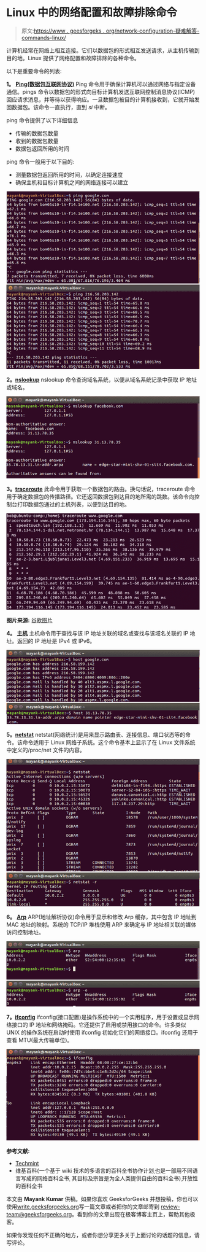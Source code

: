# Linux 中的网络配置和故障排除命令

> 原文:[https://www . geesforgeks . org/network-configuration-疑难解答-commands-linux/](https://www.geeksforgeeks.org/network-configuration-trouble-shooting-commands-linux/)

计算机经常在网络上相互连接。它们以数据包的形式相互发送请求，从主机传输到目的地。Linux 提供了网络配置和故障排除的各种命令。

以下是重要命令的列表:

**1。** [**Ping(数据包互联网协议)**](https://www.geeksforgeeks.org/ping-command-in-linux-with-examples/)
Ping 命令用于确保计算机可以通过网络与指定设备通信。pings 命令以数据包的形式向目标计算机发送互联网控制消息协议(ICMP)回应请求消息，并等待以获得响应。一旦数据包被目的计算机接收到，它就开始发回数据包。该命令一直执行，直到 *si* 中断。

ping 命令提供了以下详细信息

*   传输的数据包数量
*   收到的数据包数量
*   数据包返回所用的时间

ping 命令一般用于以下目的:

*   测量数据包返回所用的时间，以确定连接速度
*   确保主机和目标计算机之间的网络连接可以建立

[![](img/cf1a80ae3dec0a6719667e56043d1f94.png) ](https://media.geeksforgeeks.org/wp-content/uploads/Screenshot-from-2017-05-26-23-29-22.png) [ ![](img/4d4ade5a9168d534ea803105d3aa9320.png)](https://media.geeksforgeeks.org/wp-content/uploads/Screenshot-from-2017-05-26-23-30-29.png)

**2。**[**nslookup**](https://www.geeksforgeeks.org/nslookup-command-in-linux-with-examples/)
nslookup 命令查询域名系统，以便从域名系统记录中获取 IP 地址或域名。

![](img/061539124fddfe3b2cd0fae838fad42d.png)

**3。**[**traceroute**](https://www.geeksforgeeks.org/traceroute-command-in-linux-with-examples/)
此命令用于获取一个数据包的路由。换句话说，traceroute 命令用于确定数据包的传播路径。它还返回数据包到达目的地所需的跳数。该命令向控制台打印数据包通过的主机列表，以便到达目的地。

![traceroute_command](img/c9d8cae568b68f62139eb09fc1e59e4a.png)

**图片来源:** [谷歌图片](http://geek-university.com/wp-content/images/linux/traceroute_command.jpg)

**4。** [**主机**](https://www.geeksforgeeks.org/host-command-in-linux-with-examples/)
主机命令用于查找与该 IP 地址关联的域名或查找与该域名关联的 IP 地址。返回的 IP 地址是 IPv4 或 IPv6。

![](img/4f868a9ac54ce5a939a20cd2430d18bf.png) ![](img/8cc882152b5ea8df628d0263e59ceeaf.png)

**5。**[**netstat**](https://www.geeksforgeeks.org/netstat-command-linux/)
netstat(网络统计)是用来显示路由表、连接信息、端口状态等的命令。该命令适用于 Linux 网络子系统。这个命令基本上显示了在 Linux 文件系统中定义的/proc/net 文件的内容。

![](img/c2fcf120072912f0d419b26d45b42283.png) ![](img/fdf09a809ac08ae3e3db86294c40a205.png)

**6。** [**Arp**](https://www.geeksforgeeks.org/arp-command-in-linux-with-examples/)
ARP(地址解析协议)命令用于显示和修改 Arp 缓存，其中包含 IP 地址到 MAC 地址的映射。系统的 TCP/IP 堆栈使用 ARP 来确定与 IP 地址相关联的媒体访问控制地址。

![](img/fc9dad48ac43112d4c054d638eddc879.png) ![](img/6657e4f8d687936d6ec047dc2fb50675.png)

**7。**[**ifconfig**](https://www.geeksforgeeks.org/ifconfig-command-in-linux-with-examples/)
ifconfig(接口配置)是操作系统中的一个实用程序，用于设置或显示网络接口的 IP 地址和网络掩码。它还提供了启用或禁用接口的命令。许多类似 UNIX 的操作系统在启动时使用 ifconfig 初始化它们的网络接口。ifconfig 还用于查看 MTU(最大传输单位)。

![](img/2031ebb8222f73fc15e7514c35ed3b58.png)

**参考文献:**

*   [Techmint](https://www.tecmint.com/linux-network-configuration-and-troubleshooting-commands/)
*   维基百科(一个基于 wiki 技术的多语言的百科全书协作计划ˌ也是一部用不同语言写成的网络百科全书ˌ 其目标及宗旨是为全人类提供自由的百科全书)ˌ开放性的百科全书

本文由 **Mayank Kumar** 供稿。如果你喜欢 GeeksforGeeks 并想投稿，你也可以使用[write.geeksforgeeks.org](https://write.geeksforgeeks.org)写一篇文章或者把你的文章邮寄到 review-team@geeksforgeeks.org。看到你的文章出现在极客博客主页上，帮助其他极客。

如果你发现任何不正确的地方，或者你想分享更多关于上面讨论的话题的信息，请写评论。